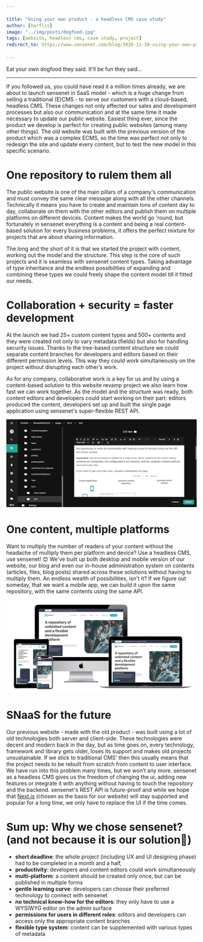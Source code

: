 ```yaml
---

title: "Using your own product - a headless CMS case study"
author: [herflis]
image: "../img/posts/dogfood.jpg"
tags: [website, headless cms, case study, project]
redirect_to: https://www.sensenet.com/blog/2020-11-30-using-your-own-product-a-headless-cms-case-study

---
```


Eat your own dogfood they said. It'll be fun they said...

---

If you followed us, you could have read it a million times already, we are about to launch sensenet in SaaS model - which is a huge change from selling a traditional (E)CMS - to serve our customers with a cloud-based, headless CMS. These changes not only affected our sales and development processes but also our communication and at the same time it made necessary to update our public website. Easiest thing ever, since the product we develop is perfect for creating public websites (among many other things). The old website was built with the previous version of the product which was a complex ECMS, so the time was perfect not only to redesign the site and update every content, but to test the new model in this specific scenario.

# One repository to rulem them all

The public website is one of the main pillars of a company's communication and must convey the same clear message along with all the other channels. Technically it means you have to create and maintain tons of content day to day, collaborate on them with the other editors and publish them on multiple platforms on different devices. Content makes the world go 'round, but fortunately in sensenet everything is a content and being a real content-based solution for every business problems, it offers the perfect mixture for projects that are about sharing information.

The long and the short of it is that we started the project with content, working out the model and the structure. This step is the core of such projects and it is seamless with sensenet content types. Taking advantage of type inheritance and the endless possibilities of expanding and combining these types we could freely shape the content model till it fitted our needs.

# Collaboration + security = faster development

At the launch we had 25+ custom content types and 500+ contents and they were created not only to vary metadata (fields) but also for handling security issues. Thanks to the tree-based content structure we could separate content branches for developers and editors based on their different permission levels. This way they could work simultaneously on the project without disrupting each other’s work.

As for any company, collaborative work is a key for us and by using a content-based solution to this website revamp project we also learn how fast we can work together. As the model and the structure was ready, both content editors and developers could start working on their part: editors produced the content, developers set up and built the single page application using sensenet's super-flexible REST API.

<p align="center">
<img src="/img/posts/rte.png">
</p>

# One content, multiple platforms

Want to multiply the number of readers of your content without the headache of multiply them per platform and device? Use a headless CMS, use sensenet! 😊 We've built up both desktop and mobile version of our website, our blog and even our in-house administration system on contents (articles, files, blog posts) shared across these solutions without having to multiply them. An endless wealth of possibilities, isn't it? If we figure out someday, that we want a mobile app, we can build it upon the same repository, with the same contents using the same API.

<p align="center">
<img src="/img/posts/sncom-mockup.png">
</p>

# SNaaS for the future

Our previous website - made with the old product - was built using a lot of old technologies both server and client-side. These technologies were decent and modern back in the day, but as time goes on, every technology, framework and library gets older, loses its support and makes old projects unsustainable. If we stick to traditional CMS' then this usually means that the project needs to be rebuilt from scratch from content to user interface. We have run into this problem many times, but we won’t any more. sensenet as a headless CMS gives us the freedom of changing the ui, adding new features or integrate it with anything without having to touch the repository and the backend. sensenet's REST API is future-proof and while we hope that [Next.js](https://nextjs.org/) (chosen as the basis for our website) will stay supported and popular for a long time, we only have to replace the UI if the time comes.

# Sum up: Why we chose sensenet? (and not because it is our solution🙂)

- **short deadline**: the whole project (including UX and UI designing phase) had to be completed in a month and a half,
- **productivity**: developers and content editors could work simultaneously
- **multi-platform**: a content should be created only once, but can be published in multiple forms
- **gentle learning curve**: developers can choose their preferred technology to connect with sensenet
- **no technical know-how for the editors**: they only have to use a WYSIWYG editor on the admin surface
- **permissions for users in different roles**: editors and developers can access only the appropriate content branches
- **flexible type system**: content can be supplemented with various types of metadata
